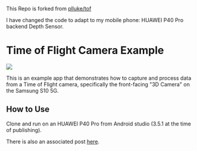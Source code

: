 This Repo is forked from [plluke/tof](https://github.com/plluke/tof)

I have changed the code to adapt to my mobile phone: HUAWEI P40 Pro backend Depth Sensor.

# Time of Flight Camera Example
<p><img src="docs/demo.gif"/></p>

This is an example app that demonstrates how to capture and process data from a Time of Flight camera, specifically the front-facing "3D Camera" on the Samsung S10 5G.

## How to Use
Clone and run on an HUAWEI P40 Pro from Android studio (3.5.1 at the time of publishing).

There is also an associated post [here](https://medium.com/@lukesma/working-with-the-3d-camera-on-the-samsung-s10-5g-4782336783c).
